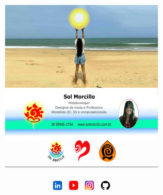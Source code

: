<img align="center" src="cartaoFoto_info1.jpg">

<div align="center">
<a href="https://solmorcillo.com.br" title="Website Sol Morcillo" target="_blank"><img src="logotipoSM_SM.png" width="60" height="70"></a> &nbsp; &ensp; &nbsp; <a href="https://solmorcillo.com.br/momodin.html" title="Website MoModIn" target="_blank"><img src="logoMomodin.fw.png" width="50" height=70"></a> &nbsp; &ensp; &nbsp; <a href="https://solmorcillo.com.br/ioubi.html" title="Website iOUBi" target="_blank"><img src="logotipo_ioubi.fw.png" width="55" height="70"></a>
  <br6
</div>
<br>
<hr>
<br>

<div align="center">
  
<a href="https://www.linkedin.com/in/solmorcillo/" target="_blank" ><img src="logo_linkedin.jpg" width="30" height="30"></a> &nbsp; &ensp; <a href="https://www.youtube.com/@SolMorcillo" target="_blank"><img src="logo_youtube.png" alt="texto" width="30" height="30"></a> &nbsp; &ensp; <a href="https://www.instagram.com/sol_morcillo/" target="_blank"><img src="logo_instagram.png" alt="texto" width="30" height="30"></a>
&nbsp; &ensp; <a href="https://www.github.com/QSoll/" target="_blank" ><img src="logo_github.jpg" alt="Ir para Linkedim" width="30" height="30"></a>
<div>



 
